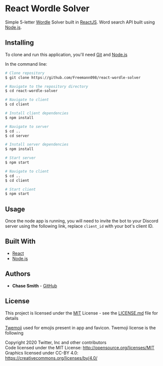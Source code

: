 # React Wordle Solver

Simple 5-letter [Wordle](https://www.powerlanguage.co.uk/wordle/) Solver built in [ReactJS](https://reactjs.org/). Word search API built using [Node.js](https://nodejs.org/en/download/).

## Installing

To clone and run this application, you'll need [Git](https://git-scm.com) and [Node.js](https://nodejs.org/en/download/) 

In the command line:

```bash
# Clone repository
$ git clone https://github.com/Freemann098/react-wordle-solver

# Navigate to the repository directory
$ cd react-wordle-solver

# Navigate to client
$ cd client

# Install client dependencies
$ npm install

# Navigate to server
$ cd ..
$ cd server

# Install server dependencies
$ npm install

# Start server
$ npm start

# Navigate to client
$ cd ..
$ cd client

# Start client
$ npm start
```

## Usage

Once the node app is running, you will need to invite the bot to your Discord server using the following link, replace `client_id` with your bot's client ID.

## Built With

  - [React](https://reactjs.org/)
  - [Node.js](https://nodejs.org/en/)

## Authors

  - **Chase Smith** -
    [GitHub](https://github.com/Freemann098)

## License

This project is licensed under the [MIT](https://mit-license.org/) License - see the [LICENSE.md](LICENSE.md) file for
details

[Twemoji](https://twemoji.twitter.com/) used for emojis present in app and favicon. Twemoji license is the following<br>

Copyright 2020 Twitter, Inc and other contributors<br>
Code licensed under the MIT License: http://opensource.org/licenses/MIT<br>
Graphics licensed under CC-BY 4.0: https://creativecommons.org/licenses/by/4.0/